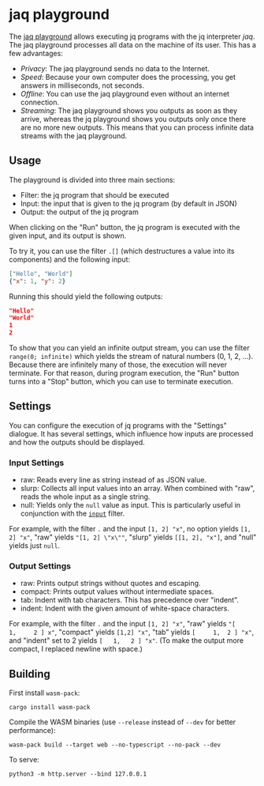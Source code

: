 jaq playground
==============

The [jaq playground](https://gedenkt.at/jaq/)
allows executing jq programs with the jq interpreter _jaq_.
The jaq playground processes all data on the machine of its user.
This has a few advantages:

- *Privacy*: The jaq playground sends no data to the Internet.
- *Speed*: Because your own computer does the processing,
  you get answers in milliseconds, not seconds.
- *Offline*: You can use the jaq playground even without an internet connection.
- *Streaming*:
  The jaq playground shows you outputs as soon as they arrive, whereas
  the jq  playground shows you outputs only once there are no more new outputs.
  This means that you can process infinite data streams with the jaq playground.


## Usage

The playground is divided into three main sections:

- Filter: the jq program that should be executed
- Input: the input that is given to the jq program (by default in JSON)
- Output: the output of the jq program

When clicking on the "Run" button,
the jq program is executed with the given input, and its output is shown.

To try it, you can use the filter `.[]`
(which destructures a value into its components) and the following input:

~~~ json
["Hello", "World"]
{"x": 1, "y": 2}
~~~

Running this should yield the following outputs:

~~~ json
"Hello"
"World"
1
2
~~~

To show that you can yield an infinite output stream, you can use the filter
`range(0; infinite)` which yields the stream of natural numbers (0, 1, 2, ...).
Because there are infinitely many of those, the execution will never terminate.
For that reason, during program execution,
the "Run" button turns into a "Stop" button,
which you can use to terminate execution.


## Settings

You can configure the execution of jq programs with the "Settings" dialogue.
It has several settings, which influence how inputs are processed and
how the outputs should be displayed.

### Input Settings

- raw: Reads every line as string instead of as JSON value.
- slurp: Collects all input values into an array.
  When combined with "raw", reads the whole input as a single string.
- null: Yields only the `null` value as input.
  This is particularly useful in conjunction with the
  [`input`](https://jqlang.github.io/jq/manual/#input) filter.

For example, with the filter `.` and the input `[1, 2] "x"`,
no option yields `[1, 2] "x"`,
"raw" yields `"[1, 2] \"x\""`,
"slurp" yields `[[1, 2], "x"]`, and
"null" yields just `null`.

### Output Settings

- raw: Prints output strings without quotes and escaping.
- compact: Prints output values without intermediate spaces.
- tab: Indent with tab characters. This has precedence over "indent".
- indent: Indent with the given amount of white-space characters.

For example, with the filter `.` and the input `[1, 2] "x"`,
"raw" yields `"[     1,     2 ] x"`,
"compact" yields `[1,2] "x"`,
"tab" yields `[ 	1, 	2 ] "x"`, and
"indent" set to 2 yields `[   1,   2 ] "x"`.
(To make the output more compact, I replaced newline with space.)


## Building

First install `wasm-pack`:

    cargo install wasm-pack

Compile the WASM binaries (use `--release` instead of `--dev` for better performance):

    wasm-pack build --target web --no-typescript --no-pack --dev

To serve:

    python3 -m http.server --bind 127.0.0.1
